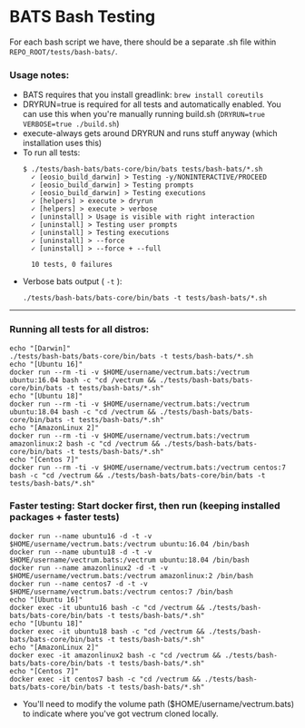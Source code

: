 # BATS Bash Testing

For each bash script we have, there should be a separate .sh file within `REPO_ROOT/tests/bash-bats/`.

### Usage notes:

- BATS requires that you install greadlink: `brew install coreutils`
- DRYRUN=true is required for all tests and automatically enabled. You can use this when you're manually running build.sh (`DRYRUN=true VERBOSE=true ./build.sh`)
- execute-always gets around DRYRUN and runs stuff anyway (which installation uses this)
- To run all tests: 
    ```
    $ ./tests/bash-bats/bats-core/bin/bats tests/bash-bats/*.sh
      ✓ [eosio_build_darwin] > Testing -y/NONINTERACTIVE/PROCEED
      ✓ [eosio_build_darwin] > Testing prompts
      ✓ [eosio_build_darwin] > Testing executions
      ✓ [helpers] > execute > dryrun
      ✓ [helpers] > execute > verbose
      ✓ [uninstall] > Usage is visible with right interaction
      ✓ [uninstall] > Testing user prompts
      ✓ [uninstall] > Testing executions
      ✓ [uninstall] > --force
      ✓ [uninstall] > --force + --full

      10 tests, 0 failures
    ```
- Verbose bats output ( `-t` ): 
  ```
  ./tests/bash-bats/bats-core/bin/bats -t tests/bash-bats/*.sh
  ```

---

### Running all tests for all distros:
```
echo "[Darwin]"
./tests/bash-bats/bats-core/bin/bats -t tests/bash-bats/*.sh 
echo "[Ubuntu 16]"
docker run --rm -ti -v $HOME/username/vectrum.bats:/vectrum ubuntu:16.04 bash -c "cd /vectrum && ./tests/bash-bats/bats-core/bin/bats -t tests/bash-bats/*.sh"
echo "[Ubuntu 18]"
docker run --rm -ti -v $HOME/username/vectrum.bats:/vectrum ubuntu:18.04 bash -c "cd /vectrum && ./tests/bash-bats/bats-core/bin/bats -t tests/bash-bats/*.sh"
echo "[AmazonLinux 2]"
docker run --rm -ti -v $HOME/username/vectrum.bats:/vectrum amazonlinux:2 bash -c "cd /vectrum && ./tests/bash-bats/bats-core/bin/bats -t tests/bash-bats/*.sh"
echo "[Centos 7]"
docker run --rm -ti -v $HOME/username/vectrum.bats:/vectrum centos:7 bash -c "cd /vectrum && ./tests/bash-bats/bats-core/bin/bats -t tests/bash-bats/*.sh"
```

### **Faster testing:** Start docker first, then run (keeping installed packages + faster tests)
```
docker run --name ubuntu16 -d -t -v $HOME/username/vectrum.bats:/vectrum ubuntu:16.04 /bin/bash
docker run --name ubuntu18 -d -t -v $HOME/username/vectrum.bats:/vectrum ubuntu:18.04 /bin/bash
docker run --name amazonlinux2 -d -t -v $HOME/username/vectrum.bats:/vectrum amazonlinux:2 /bin/bash
docker run --name centos7 -d -t -v $HOME/username/vectrum.bats:/vectrum centos:7 /bin/bash
echo "[Ubuntu 16]"
docker exec -it ubuntu16 bash -c "cd /vectrum && ./tests/bash-bats/bats-core/bin/bats -t tests/bash-bats/*.sh"
echo "[Ubuntu 18]"
docker exec -it ubuntu18 bash -c "cd /vectrum && ./tests/bash-bats/bats-core/bin/bats -t tests/bash-bats/*.sh"
echo "[AmazonLinux 2]"
docker exec -it amazonlinux2 bash -c "cd /vectrum && ./tests/bash-bats/bats-core/bin/bats -t tests/bash-bats/*.sh"
echo "[Centos 7]"
docker exec -it centos7 bash -c "cd /vectrum && ./tests/bash-bats/bats-core/bin/bats -t tests/bash-bats/*.sh"
```

- You'll need to modify the volume path ($HOME/username/vectrum.bats) to indicate where you've got vectrum cloned locally.
